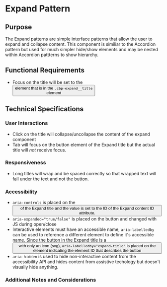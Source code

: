 # Expand Pattern

## Purpose

The Expand patterns are simple interface patterns that allow the user to expand and collapse content. This component is similiar to the Accordion pattern but used for much simpler hide/show elements and may be nested within Accordion pattterns to show hierarchy.

## Functional Requirements

* Focus on the title will be set to the <button> element that is in the `.cbp-expand__title` <div> element

## Technical Specifications

### User Interactions

* Click on the title will collapse/uncollapse the content of the expand component
* Tab will focus on the button element of the Expand title but the actual title will *not* receive focus. 

### Responsiveness

* Long titles will wrap and be spaced correctly so that wrapped text will fall under the text and not the button.

### Accessibility

* `aria-controls` is placed on the <button> of the Expand title and the value is set to the ID of the Expand content ID attribute.
* `aria-expanded="true/false"` is placed on the button and changed with JS during open/close
* Interactive elements must have an accessible name, `aria-labelledby` can be used to reference a different element to define it's accessible name. Since the button in the Expand title is a <button> with only an icon (svg), `aria-labelledby="expand-title"` is placed on the <span> element indicating the element ID that describes the button 
* `aria-hidden` is used to hide non-interactive content from the accessibility API and hides content from assistive techology but doesn't visually hide anything. 

### Additional Notes and Considerations